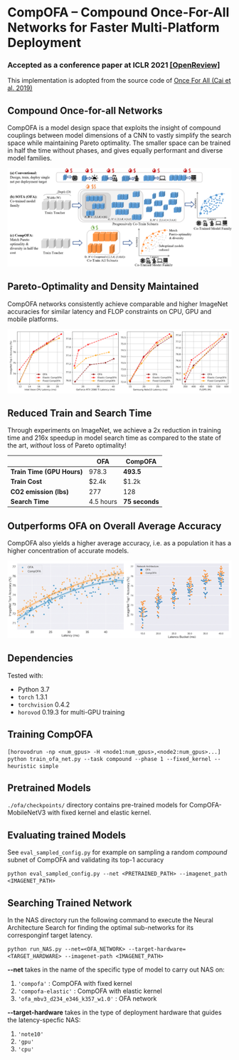 # CompOFA – Compound Once-For-All Networks for Faster Multi-Platform Deployment 
### Accepted as a conference paper at ICLR 2021 [[OpenReview]](https://openreview.net/forum?id=IgIk8RRT-Z)
This implementation is adopted from the source code of [Once For All (Cai et al. 2019)](https://github.com/mit-han-lab/once-for-all)

## Compound Once-for-all Networks
CompOFA is a model design space that exploits the insight of compound couplings between model dimensions of a CNN to vastly simplify the search space while maintaining Pareto optimality. The smaller space can be trained in half the time without phases, and gives equally performant and diverse model families.

![](figures/overview.png)

## Pareto-Optimality and Density Maintained
CompOFA networks consistently achieve comparable and higher ImageNet accuracies for similar latency and FLOP constraints on CPU, GPU and mobile platforms.

![](figures/pareto_curves.png)

## Reduced Train and Search Time
Through experiments on ImageNet, we achieve a 2x reduction in training time and 216x speedup in model search time as compared to the state of the art, *without* loss of Pareto optimality!

|                          |  OFA      |  CompOFA       |
|--------------------------|-----------|----------------|
|**Train Time (GPU Hours)**|  978.3    |  **493.5**     |
|**Train Cost**            |  $2.4k    |   $1.2k        |
|**CO2 emission (lbs)**    |   277     |    128         |
|**Search Time**           | 4.5 hours | **75 seconds** |


## Outperforms OFA on Overall Average Accuracy
CompOFA also yields a higher average accuracy, i.e. as a population it has a higher concentration of accurate models.

![](figures/avg_accuracy.png)

## Dependencies
Tested with:
- Python 3.7
- `torch` 1.3.1
- `torchvision` 0.4.2
- `horovod` 0.19.3 for multi-GPU training

## Training CompOFA
```
[horovodrun -np <num_gpus> -H <node1:num_gpus>,<node2:num_gpus>...] python train_ofa_net.py --task compound --phase 1 --fixed_kernel --heuristic simple
```


## Pretrained Models
`./ofa/checkpoints/` directory contains pre-trained models for CompOFA-MobileNetV3 with fixed kernel and elastic kernel.


## Evaluating trained Models
See `eval_sampled_config.py` for example on sampling a random *compound* subnet of CompOFA and validating its top-1 accuracy
```
python eval_sampled_config.py --net <PRETRAINED_PATH> --imagenet_path <IMAGENET_PATH>
```


## Searching Trained Network
In the NAS directory run the following command to execute the Neural Architecture Search for finding the optimal sub-networks for its corresponginf target latency.
```
python run_NAS.py --net=<OFA_NETWORK> --target-hardware=<TARGET_HARDWARE> --imagenet-path <IMAGENET_PATH>
```
**--net** takes in the name of the specific type of model to carry out NAS on:
1. `'compofa'` : CompOFA with fixed kernel
2. `'compofa-elastic'` : CompOFA with elastic kernel
3. `'ofa_mbv3_d234_e346_k357_w1.0'` : OFA network

**--target-hardware** takes in the type of deployment hardware that guides the latency-specfic NAS:
1. `'note10'`
2. `'gpu'`
3. `'cpu'`

